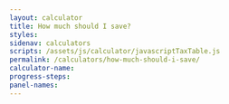 ```yaml
---
layout: calculator
title: How much should I save?
styles:
sidenav: calculators
scripts: /assets/js/calculator/javascriptTaxTable.js
permalink: /calculators/how-much-should-i-save/
calculator-name:
progress-steps:
panel-names:
---
```

